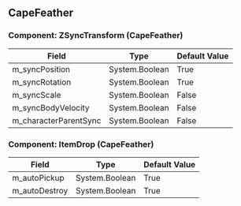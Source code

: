 ## CapeFeather

### Component: ZSyncTransform (CapeFeather)

|Field|Type|Default Value|
|-----|----|-------------|
|m_syncPosition|System.Boolean|True|
|m_syncRotation|System.Boolean|True|
|m_syncScale|System.Boolean|False|
|m_syncBodyVelocity|System.Boolean|False|
|m_characterParentSync|System.Boolean|False|

### Component: ItemDrop (CapeFeather)

|Field|Type|Default Value|
|-----|----|-------------|
|m_autoPickup|System.Boolean|True|
|m_autoDestroy|System.Boolean|True|

